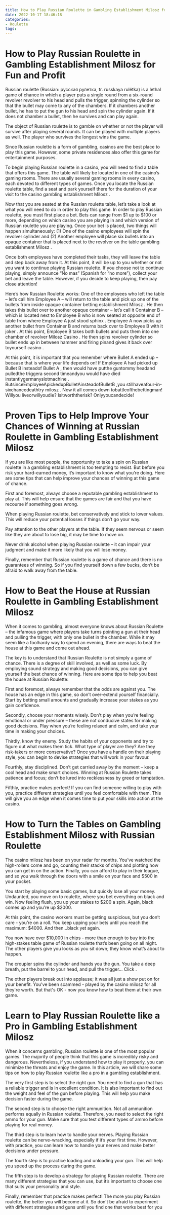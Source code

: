 ```yaml
---
title: How to Play Russian Roulette in Gambling Establishment Milosz for Fun and Profit
date: 2022-10-17 18:46:18
categories:
- Roulette
tags:
---
```



#  How to Play Russian Roulette in Gambling Establishment Milosz for Fun and Profit

Russian roulette (Russian: русская рулетка, tr. russkaya rulëtka) is a lethal game of chance in which a player puts a single round from a six-round revolver revolver to his head and pulls the trigger, spinning the cylinder so that the bullet may come to any of the chambers. If it chambers another bullet, he has to put the gun to his head and spin the cylinder again. If it does not chamber a bullet, then he survives and can play again. 

The object of Russian roulette is to gamble on whether or not the player will survive after playing several rounds. It can be played with multiple players as well. The player who survives the longest wins the game.

Since Russian roulette is a form of gambling, casinos are the best place to play this game. However, some private residences also offer this game for entertainment purposes.

To begin playing Russian roulette in a casino, you will need to find a table that offers this game. The table will likely be located in one of the casino’s gaming rooms. There are usually several gaming rooms in every casino, each devoted to different types of games. Once you locate the Russian roulette table, find a seat and park yourself there for the duration of your visit to the casino gambling establishment Milosz . 

Now that you are seated at the Russian roulette table, let’s take a look at what you will need to do in order to play this game. In order to play Russian roulette, you must first place a bet. Bets can range from $1 up to $100 or more, depending on which casino you are playing in and which version of Russian roulette you are playing. Once your bet is placed, two things will happen simultaneously: (1) One of the casino employees will spin the revolver cylinder and (2) Another employee will place six bullets into an opaque container that is placed next to the revolver on the table gambling establishment Milosz . 

Once both employees have completed their tasks, they will leave the table and step back away from it. At this point, it will be up to you whether or not you want to continue playing Russian roulette. If you choose not to continue playing, simply announce “No mas” (Spanish for “no more”), collect your bet and leave the table. However, if you decide to keep playing, then pay close attention! 

Here’s how Russian Roulette works: One of the employees who left the table – let’s call him Employee A – will return to the table and pick up one of the bullets from inside opaque container betting establishment Milosz . He then takes this bullet over to another opaque container – let’s call it Container B – which is located next to Employee B who is now seated at opposite end of table from where Employee A just stood sphinx . Employee A now picks up another bullet from Container B and returns back over to Employee B with it joker . At this point, Employee B takes both bullets and puts them into one chamber of revolver Milosz Casino . He then spins revolver cylinder so bullet ends up in between hammer and firing pinand gives it back over toyourself casino .


At this point, it is important that you remember where Bullet A ended up – because that is where your life depends on! If Employee A had picked up Bullet B insteadof Bullet A , then would have putthe guntommy headand pulledthe triggera second timeandyou would have died instantlygermanyslotmachine . ButsinceEmployeeApickedupBulletAinsteadofBulletB ,you stillhaveafour-in-sixchancedeathtry milosz . Now it all comes down tobattleofthebettingman! Willyou liveorwillyoudie? Isitworththerisk? Onlyyoucandecide!

#  Proven Tips to Help Improve Your Chances of Winning at Russian Roulette in Gambling Establishment Milosz 

If you are like most people, the opportunity to take a spin on Russian roulette in a gambling establishment is too tempting to resist. But before you risk your hard-earned money, it’s important to know what you’re doing. Here are some tips that can help improve your chances of winning at this game of chance.

First and foremost, always choose a reputable gambling establishment to play at. This will help ensure that the games are fair and that you have recourse if something goes wrong.

When playing Russian roulette, bet conservatively and stick to lower values. This will reduce your potential losses if things don’t go your way.

Pay attention to the other players at the table. If they seem nervous or seem like they are about to lose big, it may be time to move on.

Never drink alcohol when playing Russian roulette – it can impair your judgment and make it more likely that you will lose money. 

Finally, remember that Russian roulette is a game of chance and there is no guarantees of winning. So if you find yourself down a few bucks, don’t be afraid to walk away from the table.

#  How to Beat the House at Russian Roulette in Gambling Establishment Milosz 

When it comes to gambling, almost everyone knows about Russian Roulette – the infamous game where players take turns pointing a gun at their head and pulling the trigger, with only one bullet in the chamber. While it may seem like a foolhardy way to spend an evening, there are ways to beat the house at this game and come out ahead.

The key is to understand that Russian Roulette is not simply a game of chance. There is a degree of skill involved, as well as some luck. By employing sound strategy and making good decisions, you can give yourself the best chance of winning. Here are some tips to help you beat the house at Russian Roulette:

First and foremost, always remember that the odds are against you. The house has an edge in this game, so don’t over-extend yourself financially. Start by betting small amounts and gradually increase your stakes as you gain confidence.

Secondly, choose your moments wisely. Don’t play when you’re feeling emotional or under pressure – these are not conducive states for making good decisions. Play when you’re feeling relaxed and calm, and take your time in making your choices.

Thirdly, know thy enemy. Study the habits of your opponents and try to figure out what makes them tick. What type of player are they? Are they risk-takers or more conservative? Once you have a handle on their playing style, you can begin to devise strategies that will work in your favour.

Fourthly, stay disciplined. Don’t get carried away by the moment – keep a cool head and make smart choices. Winning at Russian Roulette takes patience and focus; don’t be lured into recklessness by greed or temptation.

Fifthly, practice makes perfect! If you can find someone willing to play with you, practice different strategies until you feel comfortable with them. This will give you an edge when it comes time to put your skills into action at the casino.

#  How to Turn the Tables on Gambling Establishment Milosz with Russian Roulette 

The casino milosz has been on your radar for months. You’ve watched the high-rollers come and go, counting their stacks of chips and plotting how you can get in on the action. Finally, you can afford to play in their league, and so you walk through the doors with a smile on your face and $500 in your pocket. 

You start by playing some basic games, but quickly lose all your money. Undaunted, you move on to roulette, where you bet everything on black and win. Now feeling flush, you up your stakes to $200 a spin. Again, black comes up and you’re up $2000. 

At this point, the casino workers must be getting suspicious, but you don’t care - you’re on a roll. You keep upping your bets until you reach the maximum: $4000. And then...black yet again. 

You now have over $10,000 in chips - more than enough to buy into the high-stakes table game of Russian roulette that’s been going on all night. The other players give you looks as you sit down; they know what’s about to happen. 

The croupier spins the cylinder and hands you the gun. You take a deep breath, put the barrel to your head, and pull the trigger... Click . 

The other players break out into applause; it was all just a show put on for your benefit. You've been scammed - played by the casino milosz for all they're worth. But that's OK - now you know how to beat them at their own game.

#  Learn to Play Russian Roulette like a Pro in Gambling Establishment Milosz

When it concerns gambling, Russian roulette is one of the most popular games. The majority of people think that this game is incredibly risky and dangerous. Nevertheless, if you understand how to play it properly, you can minimize the threats and enjoy the game. In this article, we will share some tips on how to play Russian roulette like a pro in a gambling establishment.

The very first step is to select the right gun. You need to find a gun that has a reliable trigger and is in excellent condition. It is also important to find out the weight and feel of the gun before playing. This will help you make decision faster during the game.

The second step is to choose the right ammunition. Not all ammunition performs equally in Russian roulette. Therefore, you need to select the right ammo for your gun. Make sure that you test different types of ammo before playing for real money.

The third step is to learn how to handle your nerves. Playing Russian roulette can be nerve-wracking, especially if it’s your first time. However, with practice, you can learn how to handle your nerves and make better decisions under pressure.

The fourth step is to practice loading and unloading your gun. This will help you speed up the process during the game.

The fifth step is to develop a strategy for playing Russian roulette. There are many different strategies that you can use, but it’s important to choose one that suits your personality and style.

Finally, remember that practice makes perfect! The more you play Russian roulette, the better you will become at it. So don’t be afraid to experiment with different strategies and guns until you find one that works best for you